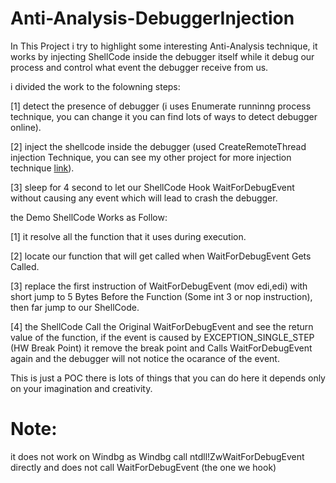 # Anti-Analysis-DebuggerInjection

In This Project i try to highlight some interesting Anti-Analysis technique, it works by injecting ShellCode inside the debugger itself while it debug our process and control what event the debugger receive from us.

i divided the work to the folowning steps:

[1] detect the presence of debugger (i uses Enumerate runninng process technique, you can change it you can find lots of ways to detect debugger online).

[2] inject the shellcode inside the debugger (used CreateRemoteThread injection Technique, you can see my other project for more injection technique [link](https://github.com/MahmoudZohdy/Process-Injection-Techniques)).

[3] sleep for 4 second to let our ShellCode Hook WaitForDebugEvent without causing any event which will lead to crash the debugger.

the Demo ShellCode Works as Follow:

[1] it resolve all the function that it uses during execution.

[2] locate our function that will get called when WaitForDebugEvent Gets Called.

[3] replace the first instruction of WaitForDebugEvent (mov edi,edi) with short jump to 5 Bytes Before the Function (Some int 3 or nop instruction), then far jump to our ShellCode.

[4] the ShellCode Call the Original WaitForDebugEvent and see the return value of the function, if the event is caused by EXCEPTION_SINGLE_STEP (HW Break Point) it remove the break point and Calls WaitForDebugEvent again and the debugger will not notice the ocarance of the event.


This is just a POC there is lots of things that you can do here it depends only on your imagination and creativity.

# Note:
it does not work on Windbg as Windbg call ntdll!ZwWaitForDebugEvent directly and does not call WaitForDebugEvent (the one we hook)